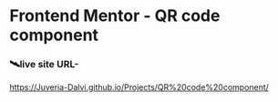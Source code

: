 # Frontend Mentor - QR code component




### 🛰️live site URL- 
 https://Juveria-Dalvi.github.io/Projects/QR%20code%20component/
